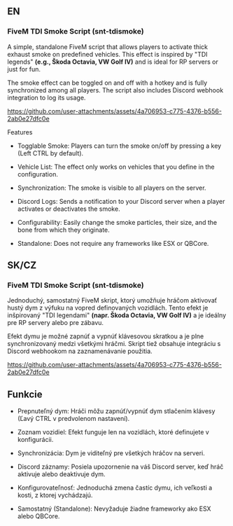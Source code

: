 ## EN 
### FiveM TDI Smoke Script (snt-tdismoke)
A simple, standalone FiveM script that allows players to activate thick exhaust smoke on predefined vehicles. This effect is inspired by "TDI legends" **(e.g., Škoda Octavia, VW Golf IV)** and is ideal for RP servers or just for fun.

The smoke effect can be toggled on and off with a hotkey and is fully synchronized among all players. The script also includes Discord webhook integration to log its usage.

https://github.com/user-attachments/assets/4a706953-c775-4376-b556-2ab0e27dfc0e

Features
- Togglable Smoke: Players can turn the smoke on/off by pressing a key (Left CTRL by default).

- Vehicle List: The effect only works on vehicles that you define in the configuration.

- Synchronization: The smoke is visible to all players on the server.

- Discord Logs: Sends a notification to your Discord server when a player activates or deactivates the smoke.

- Configurability: Easily change the smoke particles, their size, and the bone from which they originate.

- Standalone: Does not require any frameworks like ESX or QBCore.





















## SK/CZ
### FiveM TDI Smoke Script (snt-tdismoke)
Jednoduchý, samostatný FiveM skript, ktorý umožňuje hráčom aktivovať hustý dym z výfuku na vopred definovaných vozidlách. Tento efekt je inšpirovaný "TDI legendami" **(napr. Škoda Octavia, VW Golf IV)** a je ideálny pre RP servery alebo pre zábavu.

Efekt dymu je možné zapnúť a vypnúť klávesovou skratkou a je plne synchronizovaný medzi všetkými hráčmi. Skript tiež obsahuje integráciu s Discord webhookom na zaznamenávanie použitia.


https://github.com/user-attachments/assets/4a706953-c775-4376-b556-2ab0e27dfc0e

## Funkcie


- Prepnuteľný dym: Hráči môžu zapnúť/vypnúť dym stlačením klávesy (Ľavý CTRL v predvolenom nastavení).

- Zoznam vozidiel: Efekt funguje len na vozidlách, ktoré definujete v konfigurácii.

- Synchronizácia: Dym je viditeľný pre všetkých hráčov na serveri.

- Discord záznamy: Posiela upozornenie na váš Discord server, keď hráč aktivuje alebo deaktivuje dym.

- Konfigurovateľnosť: Jednoduchá zmena častíc dymu, ich veľkosti a kosti, z ktorej vychádzajú.

- Samostatný (Standalone): Nevyžaduje žiadne frameworky ako ESX alebo QBCore.

